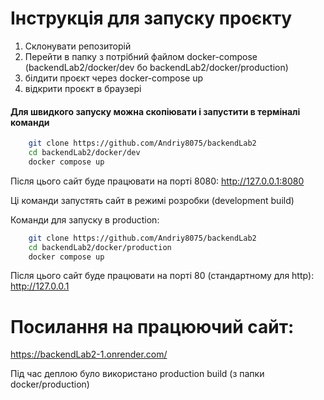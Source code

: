 # Інструкція для запуску проєкту

1. Склонувати репозиторій
2. Перейти в папку з потрібний файлом docker-compose (backendLab2/docker/dev бо backendLab2/docker/production)
3. білдити проєкт через docker-compose up
4. відкрити проєкт в браузері

#### Для швидкого запуску можна скопіювати і запустити в терміналі команди

```bash
    git clone https://github.com/Andriy8075/backendLab2
    cd backendLab2/docker/dev
    docker compose up
```
Після цього сайт буде працювати на порті 8080:
http://127.0.0.1:8080

Ці команди запустять сайт в режимі розробки (development build)

Команди для запуску в production:

```bash
    git clone https://github.com/Andriy8075/backendLab2
    cd backendLab2/docker/production
    docker compose up
```
Після цього сайт буде працювати на порті 80 (стандартному для http):
http://127.0.0.1

# Посилання на працюючий сайт:

https://backendLab2-1.onrender.com/

Під час деплою було використано production build (з папки docker/production)
